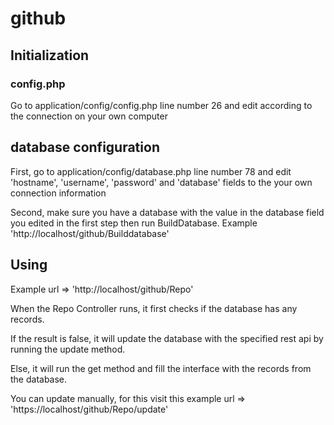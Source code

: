 # github

## Initialization

  ### config.php
  
  Go to application/config/config.php line number 26 and edit according to the connection on your own computer
    
  ## database configuration
    
  First, go to application/config/database.php line number 78 and edit 'hostname', 'username', 'password' and 'database' fields to the your own connection information
    
  Second, make sure you have a database with the value in the database field you edited in the first step then run BuildDatabase. Example 'http://localhost/github/Builddatabase'
    
    
## Using

  Example url => 'http://localhost/github/Repo'
  
  When the Repo Controller runs, it first checks if the database has any records. 
  
  If the result is false, it will update the database with the specified rest api by running the update method.
  
  Else, it will run the get method and fill the interface with the records from the database.
  
  You can update manually, for this visit this example url => 'https://localhost/github/Repo/update'
  
